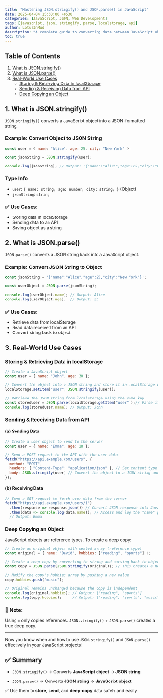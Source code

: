 ```yaml
---
title: "Mastering JSON.stringify() and JSON.parse() in JavaScript"
date: 2025-04-04 15:30:00 +0530
categories: [JavaScript, JSON, Web Development]
tags: [javascript, json, stringify, parse, localstorage, api]
author: LotusInMud
description: "A complete guide to converting data between JavaScript objects and JSON using JSON.stringify() and JSON.parse(). Includes real-world use cases and best practices."
toc: true
---
```



## Table of Contents

1. [What is JSON.stringify()](#1-what-is-jsonstringify)
2. [What is JSON.parse()](#2-what-is-jsonparse)
3. [Real-World Use Cases](#3-real-world-use-cases)
   - [Storing & Retrieving Data in localStorage](#storing--retrieving-data-in-localstorage)
   - [Sending & Receiving Data from API](#sending--receiving-data-from-api)
   - [Deep Copying an Object](#deep-copying-an-object)

## 1. What is JSON.stringify()

`JSON.stringify()` converts a JavaScript object into a JSON-formatted string.

### Example: Convert Object to JSON String
```javascript
const user = { name: "Alice", age: 25, city: "New York" };

const jsonString = JSON.stringify(user);

console.log(jsonString); // Output: '{"name":"Alice","age":25,"city":"New York"}'
```

### Type Info
- `user`: `{ name: string; age: number; city: string; }` (Object)
- `jsonString`: `string`

### ✅ Use Cases:
- Storing data in localStorage
- Sending data to an API
- Saving object as a string

## 2. What is JSON.parse()

`JSON.parse()` converts a JSON string back into a JavaScript object.

### Example: Convert JSON String to Object
```javascript
const jsonString = '{"name":"Alice","age":25,"city":"New York"}';

const userObject = JSON.parse(jsonString);

console.log(userObject.name); // Output: Alice
console.log(userObject.age);  // Output: 25
```

### ✅ Use Cases:
- Retrieve data from localStorage
- Read data received from an API
- Convert string back to object

## 3. Real-World Use Cases

### Storing & Retrieving Data in localStorage
```javascript
// Create a JavaScript object
const user = { name: "John", age: 30 };

// Convert the object into a JSON string and store it in localStorage with key "user"
localStorage.setItem("user", JSON.stringify(user));

// Retrieve the JSON string from localStorage using the same key
const storedUser = JSON.parse(localStorage.getItem("user"));// Parse it back to an object
console.log(storedUser.name); // Output: John
```

### Sending & Receiving Data from API

#### (a) Sending Data
```javascript
// Create a user object to send to the server
const user = { name: "Emma", age: 28 };

// Send a POST request to the API with the user data
fetch("https://api.example.com/users", {
  method: "POST",
  headers: { "Content-Type": "application/json" }, // Set content type to JSON
  body: JSON.stringify(user) // Convert the object to a JSON string and send it as request body
});
```

#### (b) Receiving Data
```javascript
// Send a GET request to fetch user data from the server
fetch("https://api.example.com/users/1")
  .then(response => response.json()) // Convert JSON response into JavaScript object
  .then(data => console.log(data.name)); // Access and log the "name" property
  // Output: Emma
```

### Deep Copying an Object

JavaScript objects are reference types. To create a deep copy:
```javascript
// Create an original object with nested array (reference type)
const original = { name: "David", hobbies: ["reading", "sports"] };

// Create a deep copy by converting to string and parsing back to object
const copy = JSON.parse(JSON.stringify(original)); // This creates a new object with no shared reference

// Modify the copy's hobbies array by pushing a new value
copy.hobbies.push("music");

// Original remains unchanged because the copy is independent
console.log(original.hobbies); // Output: ["reading", "sports"]
console.log(copy.hobbies);     // Output: ["reading", "sports", "music"]
```

### 🔎 Note:
Using `=` only copies references. `JSON.stringify()` + `JSON.parse()` creates a true deep copy.

---

Now you know when and how to use `JSON.stringify()` and `JSON.parse()` effectively in your JavaScript projects!

## ✅ Summary

- `JSON.stringify()` → Converts **JavaScript object** → **JSON string**

- `JSON.parse()` → Converts **JSON string** → **JavaScript object**

✅ Use them to **store**, **send**, and **deep-copy** data safely and easily
